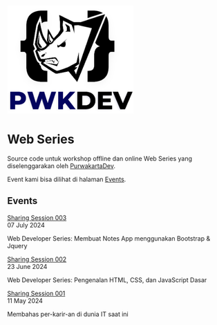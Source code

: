 <img src="assets/logo_pwk_dev_transparent.png.webp" alt="Logo PurwakartaDev" title="Logo PurwakartaDev" height="250">

# Web Series

Source code untuk workshop offline dan online Web Series yang diselenggarakan oleh [PurwakartaDev](https://purwakartadev.github.io/).

Event kami bisa dilihat di halaman [Events](https://purwakartadev.github.io/posts/).

## Events

[Sharing Session 003](https://purwakartadev.github.io/posts/sharing-session-003/)  
07 July 2024

Web Developer Series: Membuat Notes App menggunakan Bootstrap & Jquery

[Sharing Session 002](https://purwakartadev.github.io/posts/sharing-session-002/)  
23 June 2024

Web Developer Series: Pengenalan HTML, CSS, dan JavaScript Dasar

[Sharing Session 001](https://purwakartadev.github.io/posts/sharing-session-001/)  
11 May 2024

Membahas per-karir-an di dunia IT saat ini